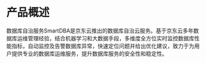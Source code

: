# 产品概述

数据库自治服务SmartDBA是京东云推出的数据库自治云服务。基于京东云多年数据库运维管理经验，结合机器学习和大数据手段，多维度全方位实时监控数据库性能指标，自动监控及告警数据库异常，快速定位问题并给出优化建议，致力于为用户提供专业的数据库运维服务，提升数据库服务的安全性和稳定性。

